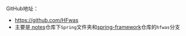 GitHub地址：

- https://github.com/HFwas
- 主要是[ notes](https://github.com/HFwas/notes)仓库下`Spring`文件夹和[spring-framework](https://github.com/HFwas/spring-framework)仓库的`hfwas`分支
